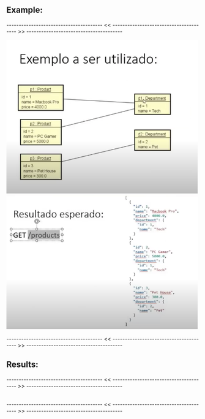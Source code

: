 ## Example:
--------------------------------------- << --------------------------------------- >> ---------------------------------------

<div style="max-width:500px;">
  <img src="https://github.com/Khai221/creating-a-restApi-w_spring_java/blob/main/img4readme/321321.png" width="500" height="auto">
  <img src="https://github.com/Khai221/creating-a-restApi-w_spring_java/blob/main/img4readme/2141234231.png" width="500" height="auto">
</div>

--------------------------------------- << --------------------------------------- >> ---------------------------------------

## Results:
--------------------------------------- << --------------------------------------- >> ---------------------------------------
<div style="max-width:500px;">
  <img src="
" width="500" height="auto">
</div>
--------------------------------------- << --------------------------------------- >> ---------------------------------------
